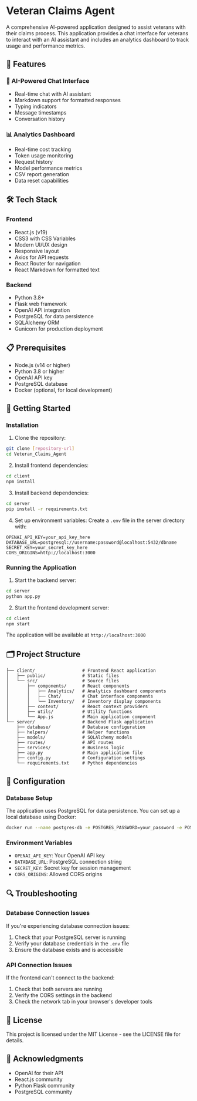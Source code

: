 # Veteran Claims Agent

A comprehensive AI-powered application designed to assist veterans with their claims process. This application provides a chat interface for veterans to interact with an AI assistant and includes an analytics dashboard to track usage and performance metrics.

## 🚀 Features

### 🤖 AI-Powered Chat Interface
- Real-time chat with AI assistant
- Markdown support for formatted responses
- Typing indicators
- Message timestamps
- Conversation history

### 📊 Analytics Dashboard
- Real-time cost tracking
- Token usage monitoring
- Request history
- Model performance metrics
- CSV report generation
- Data reset capabilities

## 🛠️ Tech Stack

### Frontend
- React.js (v19)
- CSS3 with CSS Variables
- Modern UI/UX design
- Responsive layout
- Axios for API requests
- React Router for navigation
- React Markdown for formatted text

### Backend
- Python 3.8+
- Flask web framework
- OpenAI API integration
- PostgreSQL for data persistence
- SQLAlchemy ORM
- Gunicorn for production deployment

## 📋 Prerequisites

- Node.js (v14 or higher)
- Python 3.8 or higher
- OpenAI API key
- PostgreSQL database
- Docker (optional, for local development)

## 🚀 Getting Started

### Installation

1. Clone the repository:
```bash
git clone [repository-url]
cd Veteran_Claims_Agent
```

2. Install frontend dependencies:
```bash
cd client
npm install
```

3. Install backend dependencies:
```bash
cd server
pip install -r requirements.txt
```

4. Set up environment variables:
Create a `.env` file in the server directory with:
```
OPENAI_API_KEY=your_api_key_here
DATABASE_URL=postgresql://username:password@localhost:5432/dbname
SECRET_KEY=your_secret_key_here
CORS_ORIGINS=http://localhost:3000
```

### Running the Application

1. Start the backend server:
```bash
cd server
python app.py
```

2. Start the frontend development server:
```bash
cd client
npm start
```

The application will be available at `http://localhost:3000`

## 🗂️ Project Structure

```
├── client/                  # Frontend React application
│   ├── public/              # Static files
│   └── src/                 # Source files
│       ├── components/      # React components
│       │   ├── Analytics/   # Analytics dashboard components
│       │   ├── Chat/        # Chat interface components
│       │   └── Inventory/   # Inventory display components
│       ├── context/         # React context providers
│       ├── utils/           # Utility functions
│       └── App.js           # Main application component
└── server/                  # Backend Flask application
    ├── database/            # Database configuration
    ├── helpers/             # Helper functions
    ├── models/              # SQLAlchemy models
    ├── routes/              # API routes
    ├── services/            # Business logic
    ├── app.py               # Main application file
    ├── config.py            # Configuration settings
    └── requirements.txt     # Python dependencies
```

## 🔧 Configuration

### Database Setup

The application uses PostgreSQL for data persistence. You can set up a local database using Docker:

```bash
docker run --name postgres-db -e POSTGRES_PASSWORD=your_password -e POSTGRES_USER=your_user -e POSTGRES_DB=your_db -p 5432:5432 -d postgres
```

### Environment Variables

- `OPENAI_API_KEY`: Your OpenAI API key
- `DATABASE_URL`: PostgreSQL connection string
- `SECRET_KEY`: Secret key for session management
- `CORS_ORIGINS`: Allowed CORS origins

## 🔍 Troubleshooting

### Database Connection Issues

If you're experiencing database connection issues:

1. Check that your PostgreSQL server is running
2. Verify your database credentials in the `.env` file
3. Ensure the database exists and is accessible

### API Connection Issues

If the frontend can't connect to the backend:

1. Check that both servers are running
2. Verify the CORS settings in the backend
3. Check the network tab in your browser's developer tools

## 📝 License

This project is licensed under the MIT License - see the LICENSE file for details.

## 🙏 Acknowledgments

- OpenAI for their API
- React.js community
- Python Flask community
- PostgreSQL community
